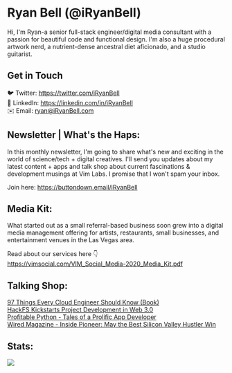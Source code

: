 # Ryan Bell (@iRyanBell)
Hi, I'm Ryan-a senior full-stack engineer/digital media consultant with a passion for beautiful code and functional design. I'm also a huge procedural artwork nerd, a nutrient-dense ancestral diet aficionado, and a studio guitarist.

## Get in Touch
🐦 Twitter: https://twitter.com/iRyanBell<br>
🔗 LinkedIn: https://linkedin.com/in/iRyanBell<br>
✉️ Email: ryan@iRyanBell.com

## Newsletter | What's the Haps:
In this monthly newsletter, I'm going to share what's new and exciting in the world of science/tech + digital creatives. I'll send you updates about my latest content + apps and talk shop about current fascinations & development musings at Vim Labs. I promise that I won't spam your inbox.

Join here: https://buttondown.email/iRyanBell

## Media Kit:
What started out as a small referral-based business soon grew into a digital media management offering for artists, restaurants, small businesses, and entertainment venues in the Las Vegas area.

Read about our services here 👇   
https://vimsocial.com/VIM_Social_Media-2020_Media_Kit.pdf

## Talking Shop:
[97 Things Every Cloud Engineer Should Know (Book)](https://learning.oreilly.com/library/view/97-things-every/9781492076728/ch64.html#your_greatest_products_are_not_the_appl)    
[HackFS Kickstarts Project Development in Web 3.0](https://www.youtube.com/watch?v=H_3Z1XRELsY)    
[Profitable Python - Tales of a Prolific App Developer](https://anchor.fm/profitablepythonfm/episodes/Tales-of-a-Prolific-App-Developer--Ryan-Bell-efui64)    
[Wired Magazine - Inside Pioneer: May the Best Silicon Valley Hustler Win](https://www.wired.com/story/inside-pioneer-best-silicon-valley-hustler-win/)

## Stats:
![](https://github-readme-stats.vercel.app/api?username=iryanbell&show_icons=true&count_private=true&include_all_commits=true&line_height=32)
